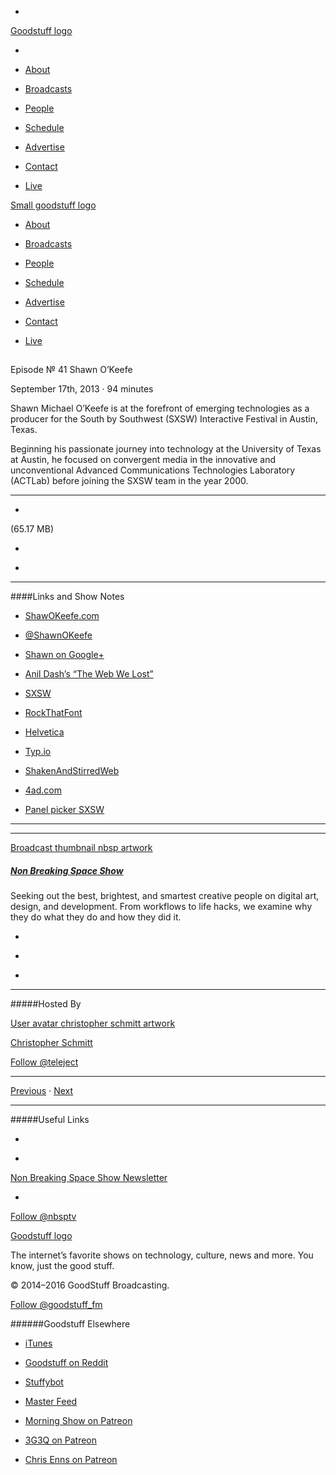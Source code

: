 

-
[Goodstuff logo](http://www.goodstuff.fm/)[](/assets/goodstuff_logo-17c1fe6f378352de5d7345f76152130b.svg)

-


-  [About](/about)

-  [Broadcasts](/broadcasts)

-  [People](/people)

-  [Schedule](/schedule)

-  [Advertise](/advertise)

-  [Contact](/contact)

-  [Live](/live)


[Small goodstuff logo](http://www.goodstuff.fm/)[](/assets/small_goodstuff_logo-bf032e72b9ec41494f4d90905f1ad619.svg)


-  [About](/about)

-  [Broadcasts](/broadcasts)

-  [People](/people)

-  [Schedule](/schedule)

-  [Advertise](/advertise)

-  [Contact](/contact)

-  [Live](/live)


##
Episode № 41
Shawn O’Keefe


September 17th, 2013
·
94
minutes


Shawn Michael O’Keefe is at the forefront of emerging technologies as a producer for the South by Southwest (SXSW) Interactive Festival in Austin, Texas.


Beginning his passionate journey into technology at the University of Texas at Austin, he focused on convergent media in the innovative and unconventional Advanced Communications Technologies Laboratory (ACTLab) before joining the SXSW team in the year 2000.


------------------------------


-
[](http://podcasts-1.feedpress.co/10609/nbsp-41.mp3)(65.17 MB)

-
[](http://twitter.com/intent/tweet?text=Non%20Breaking%20Space%20Show%20%E2%84%96%2041%20on%20@goodstuff_fm%20-%20http://goodstuff.fm/nbsp/41)

-
[](http://www.facebook.com/sharer/sharer.php?u=http://goodstuff.fm/nbsp/41)


------------------------------


####Links and Show Notes

-  [ShawOKeefe.com](http://shawnokeefe.com)

-  [@ShawnOKeefe](https://twitter.com/shawnokeefe)

-  [Shawn on Google+](https://plus.google.com/u/0/103334198851241998634/posts)

-  [Anil Dash’s “The Web We Lost”](http://dashes.com/anil/2012/12/the-web-we-lost.html)

-  [SXSW](http://sxsw.com)

-  [RockThatFont](http://rockthatfont.com/)

-  [Helvetica](https://itunes.apple.com/ca/movie/helvetica/id284740710?uo=4&at=10l4Ki)

-  [Typ.io](http://typ.io)

-  [ShakenAndStirredWeb](http://shakenandstirredweb.com/)

-  [4ad.com](http://www.4ad.com/)

-  [Panel picker SXSW](http://panelpicker.sxsw.com/)


------------------------------


------------------------------


[Broadcast thumbnail nbsp artwork](/nbsp)[](https://goodstuffs3.s3.amazonaws.com/uploads/broadcast/image/19/broadcast_thumbnail_nbsp_artwork.png)

##### [Non Breaking Space Show](/nbsp)


Seeking out the best, brightest, and smartest creative people on digital art, design, and development. From workflows to life hacks, we examine why they do what they do and how they did it.

-
[](http://itunes.apple.com/us/podcast/the-non-breaking-space-show/id507162981)

-
[](http://feeds.goodstuff.fm/nbsp)

-
[](mailto:chris@goodstuff.fm?cc=sponsorship%40goodstuff.fm&subject=%5BGoodStuff%20FM%5D%20Sponsorship%20Inquiry%20for%20Non%20Breaking%20Space%20Show)


------------------------------


#####Hosted By


[User avatar christopher schmitt artwork](/people/christopher-schmitt)[](https://goodstuffs3.s3.amazonaws.com/uploads/user/avatar/20/user_avatar_christopher-schmitt_artwork.png)

[Christopher Schmitt](/people/christopher-schmitt)


[Follow @teleject](https://twitter.com/teleject)


------------------------------


[Previous](/nbsp/40)
·
[Next](/nbsp/42)


------------------------------


#####Useful Links

-
[](mailto:chris@goodstuff.fm?subject=%5BGoodstuff%20FM%5D%20Feedback%20for%20Non%20Breaking%20Space%20Show)

-
[Non Breaking Space Show Newsletter](http://www.goodstuff.fm/nbsp/newsletter)


-
[Follow @nbsptv](https://twitter.com/nbsptv)


[Goodstuff logo](http://www.goodstuff.fm/)[](/assets/goodstuff_logo-17c1fe6f378352de5d7345f76152130b.svg)


The internet’s favorite shows on technology, culture, news and more. You know, just the good stuff.


© 2014–2016 GoodStuff Broadcasting.

[Follow @goodstuff_fm](https://twitter.com/goodstufffm)


######Goodstuff Elsewhere

-  [iTunes](https://itunes.apple.com/us/artist/goodstuff-fm/id843385597?mt=2)

-  [Goodstuff on Reddit](https://www.reddit.com/r/Goodstuff_fm/)

-  [Stuffybot](http://stuffybot.goodstuff.fm)

-  [Master Feed](/master/feed)

-  [Morning Show on Patreon](https://www.patreon.com/morningshow)

-  [3G3Q on Patreon](https://www.patreon.com/3g3q)

-  [Chris Enns on Patreon](https://www.patreon.com/ichris)
